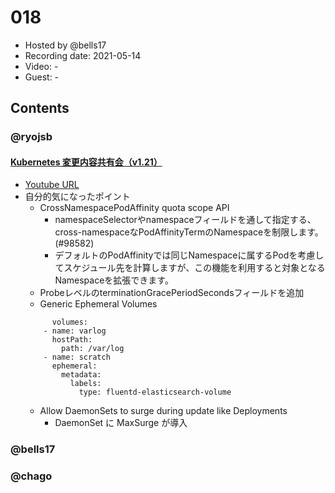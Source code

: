 # 018

- Hosted by @bells17
- Recording date: 2021-05-14
- Video: -
- Guest: -

## Contents


### @ryojsb

#### [Kubernetes 変更内容共有会（v1.21）](https://kubernetes-updates.connpass.com/event/210969/)
- [Youtube URL](https://www.youtube.com/watch?v=JLAaX0Xg_VI&t=2304s)
- 自分的気になったポイント
  - CrossNamespacePodAffinity quota scope API
    - namespaceSelectorやnamespaceフィールドを通して指定する、cross-namespaceなPodAffinityTermのNamespaceを制限します。(#98582)
    - デフォルトのPodAffinityでは同じNamespaceに属するPodを考慮してスケジュール先を計算しますが、この機能を利用すると対象となるNamespaceを拡張できます。
  - ProbeレベルのterminationGracePeriodSecondsフィールドを追加
  - Generic Ephemeral Volumes
  ```
        volumes:
      - name: varlog
        hostPath:
          path: /var/log
      - name: scratch
        ephemeral:
          metadata:
            labels:
              type: fluentd-elasticsearch-volume
    ```
    - Allow DaemonSets to surge during update like Deployments
      - DaemonSet に MaxSurge が導入 

### @bells17

### @chago
